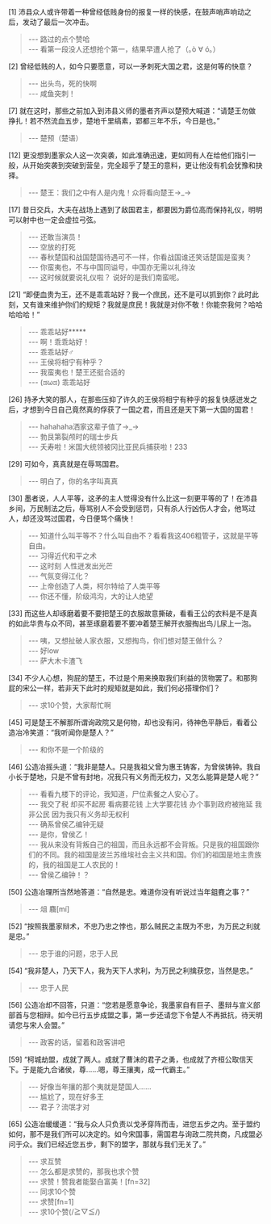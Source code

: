 
[1] 沛县众人或许带着一种曾经低贱身份的报复一样的快感，在鼓声哨声响动之后，发动了最后一次冲击。
>--- 路过的点个赞哈<br>
>--- 看第一段没人还想抢个第一，结果早遭人抢了（｡ò ∀ ó｡）<br>

[2] 曾经低贱的人，如今只要愿意，可以一矛刺死大国之君，这是何等的快意？
>--- 出头鸟，死的快啊<br>
>--- 咸鱼突刺！<br>

[7] 就在这时，那些之前加入到沛县义师的墨者齐声以楚预大喊道：“请楚王勿做挣扎！若不然流血五步，楚地千里缟素，郢都三年不乐，今日是也。”
>--- 楚预（楚语）<br>

[12] 更没想到墨家众人这一次突袭，如此准确迅速，更如同有人在给他们指引一般，从开始突袭到突破到营垒，完全超乎了楚王的意料，更让他没有机会犹豫和抉择。
>--- 楚王：我们之中有人是内鬼！众将看向楚王→_→<br>

[17] 昔日交兵，大夫在战场上遇到了敌国君主，都要因为爵位高而保持礼仪，明明可以射中也一定会虚拉弓弦。
>--- 还敢当演员！<br>
>--- 空放的打死<br>
>--- 春秋楚国和战国楚国待遇可不一样，你看战国谁还笑话楚国是蛮夷？<br>
>--- 你蛮夷也，不与中国同谥号，中国亦无需以礼待汝<br>
>--- 这时候就要说礼仪啦？
说好的是我们南蛮呢。<br>

[21] “即便血贵为王，还不是乖乖站好？我一个庶民，还不是可以抓到你？此时此刻，又有谁来维护你们的规矩？我就是庶民！我就是对你不敬！你能奈我何？哈哈哈哈哈！”
>--- 乖乖站好*****<br>
>--- 啊！乖乖站好！<br>
>--- 乖乖站好♂<br>
>--- 王侯将相宁有种乎？<br>
>--- 我蛮夷也！楚王还挺合适的<br>
>--- (ಡωಡ) 
乖乖站好<br>

[26] 持矛大笑的那人，在那些压抑了许久的王侯将相宁有种乎的报复快感迸发之后，才想到今日自己竟然真的俘获了一国之君，而且还是天下第一大国的国君！
>--- hahahaha洒家这辈子值了→_→<br>
>--- 勃艮第裂颅时的瑞士步兵<br>
>--- 夭寿啦！米国大统领被冈比亚民兵捕获啦！233<br>

[29] 可如今，真真就是在辱骂国君。
>--- 明白了，你的名字叫真真<br>

[30] 墨者说，人人平等，这矛的主人觉得没有什么比这一刻更平等的了！在沛县乡间，万民制法之后，辱骂别人不会受到惩罚，只有杀人行凶伤人才会，他骂过人，却还没骂过国君，今日便骂个痛快！
>--- 知道什么叫平等不？什么叫自由不？看看我这406粗管子，这就是平等自由。<br>
>--- 习得近代和平之术<br>
>--- 这时刻 人性迸发出光芒<br>
>--- 气氛变得江化？<br>
>--- 上帝创造了人类，柯尔特给了人类平等<br>
>--- 你还不懂，阶级鸿沟，大的让人绝望<br>

[33] 而这些人却琢磨着要不要把楚王的衣服故意撕破，看看王公的衣料是不是真的如此华贵与众不同，甚至琢磨着要不要冲着楚王解开衣服掏出鸟儿尿上一泡。
>--- 咦，又想扯破人家衣服，又想掏鸟，你们想对楚王做什么？<br>
>--- 好low<br>
>--- 萨大木卡渣飞<br>

[34] 不少人心想，狗屁的楚王，不过是个用来换取我们利益的货物罢了。和那狗屁的宋公一样，若非天下此时的规矩就是如此，我们何必搭理你们？
>--- 求10个赞，大家帮忙啊<br>

[45] 可是楚王不解那所谓询政院又是何物，却也没有问，待神色平静后，看着公造冶冷笑道：“我听闻你是楚人？”
>--- 和你不是一个阶级的<br>

[46] 公造冶摇头道：“我非是楚人。只是我祖父曾为惠王铸客，为曾侯铸钟。我自小长于楚地，只是不曾有封地，况我只有义务而无权力，又怎么能算是楚人呢？”
>--- 看看九楼下的评论，我知道，尸位素餐之人安心了。<br>
>--- 我交了税 却买不起房 看病要花钱 上大学要花钱 办个事到政府被拖延 我非公民 因为我只有义务却无权利<br>
>--- 确系曾侯乙编钟无疑<br>
>--- 是你，曾侯乙！<br>
>--- 我从来没有背叛自己的祖国，而且永远都不会背叛。只是我的祖国跟你们的不同。我的祖国是波兰苏维埃社会主义共和国。你们的祖国是地主贵族的，我的祖国是工人农民的！<br>
>--- 曾侯乙编钟！？<br>

[50] 公造冶理所当然地答道：“自然是忠。难道你没有听说过当年鉏麑之事？”
>--- 俎
麛[mí]<br>

[52] “按照我墨家辩术，不忠乃忠之悖也，那么贼民之主既为不忠，为万民之利就是忠。”
>--- 忠于谁的问题，忠于人民<br>

[54] “我非楚人，乃天下人，我为天下人求利，为万民之利擒获您，当然是忠。”
>--- 忠于人民<br>

[56] 公造冶却不回答，只道：“您若是愿意争论，我墨家自有巨子、墨辩与宣义部部首与您相辩。如今已行五步成盟之事，第一步还请您下令楚人不再抵抗，待天明请您与宋人会盟。”
>--- 政客的话，留着和政客讲吧<br>

[59] “柯城劫盟，成就了两人。成就了曹沫的君子之勇，也成就了齐桓公取信天下。于是能九合诸侯，尊……嗯，尊王攘夷，成一代霸主。”
>--- 好像当年攘的那个夷就是楚国人……<br>
>--- 尴尬了，现在好多王<br>
>--- 君子？流氓才对<br>

[65] 公造冶缓缓道：“我与众人只负责以戈矛穿阵而击，进您五步之内。至于盟约如何，那不是我们所可以决定的。如今宋国事，需国君与询政二院共商，凡成盟必问于众。我们已经近您五步，剩下的盟字，那就与我们无关了。”
>--- 求互赞<br>
>--- 怎么都是求赞的，那我也求个赞<br>
>--- 求赞！赞我者能娶白富美！[fn=32]<br>
>--- 同求10个赞<br>
>--- 求赞[fn=1]<br>
>--- 求10个赞(/≧▽≦/)<br>
